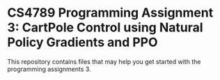 # CS4789 Programming Assignment 3: CartPole Control using Natural Policy Gradients and PPO

This repository contains files that may help you get started with the programming assignments 3.